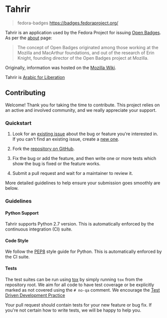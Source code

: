 # Tahrir
> fedora-badges https://badges.fedoraproject.org/

Tahrir is an application used by the Fedora Project for issuing [Open
Badges][open-badges].  As per the [about][ob-about] page:

> The concept of Open Badges originated among those working at the Mozilla and
> MacArthur foundations, and out of the research of Erin Knight, founding
> director of the Open Badges project at Mozilla.

Originally, information was hosted on the [Mozilla Wiki][moz-badges].

Tahrir is [Arabic for Liberation][wikipedia-tahrir]

## Contributing

Welcome! Thank you for taking the time to contribute. This project relies on an active and involved community, and we really appreciate your support.

### Quickstart

1. Look for an [existing issue](https://github.com/fedora-infra/tahrir/issues)
   about the bug or feature you're interested in. If you can't find an existing issue, create a [new one](https://github.com/fedora-infra/tahrir/issues/new).

2. Fork the [repository on GitHub](https://github.com/fedora-infra/tahrir).

3. Fix the bug or add the feature, and then write one or more tests which show the bug is fixed or the feature works.

4. Submit a pull request and wait for a maintainer to review it.

More detailed guidelines to help ensure your submission goes smoothly are below.

### Guidelines

#### Python Support

Tahrir supports Python 2.7 version. This is automatically enforced by the continuous integration (CI) suite.

#### Code Style

We follow the [PEP8](https://www.python.org/dev/peps/pep-0008/) style guide
for Python. This is automatically enforced by the CI suite.

#### Tests

The test suites can be run using [tox](http://tox.readthedocs.io/) by simply
running ``tox`` from the repository root. We aim for all code to have test coverage or be explicitly marked as not covered using the ``# no-qa`` comment. We encourage the [Test Driven Development Practice](http://www.extremeprogramming.org/rules/testfirst.html)

Your pull request should contain tests for your new feature or bug fix. If you're not certain how to write tests, we will be happy to help you.

[open-badges]: https://openbadges.org
[ob-about]: https://openbadges.org/about/
[moz-badges]: https://wiki.mozilla.org/index.php?title=Badges&oldid=1170927
[wikipedia-tahrir]: http://en.wikipedia.org/wiki/Tahrir_Square
[contributing]: https://github.com/fedora-infra/tahrir/blob/develop/CONTRIBUTING.md
[developing]: https://github.com/fedora-infra/tahrir/blob/develop/DEVELOPING.md
